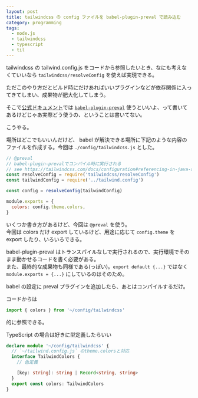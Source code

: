 ```yaml
---
layout: post
title: tailwindcss の config ファイルを babel-plugin-preval で読み込む
category: programming
tags:
  - node.js
  - tailwindcss
  - typescript
  - til
---
```


tailwindcss の tailwind.config.js をコードから参照したいとき、なにも考えなくていいなら `tailwindcss/resolveConfig` を使えば実現できる。

ただこのやり方だとビルド時にだけあればいいプラグインなどが依存関係に入ってきてしまい、成果物が肥大化してしまう。

そこで[公式ドキュメント](https://tailwindcss.com/docs/configuration#referencing-in-java-script)では [`babel-plugin-preval`](https://github.com/kentcdodds/babel-plugin-preval) 使うといいよ、って書いてあるけどじゃあ実際どう使うの、ということは書いてない。

こうやる。

場所はどこでもいいんだけど、 babel が解決できる場所に下記のような内容のファイルを作成する。今回は `./config/tailwindcss.js` とした。

```javascript
// @preval
// babel-plugin-prevalでコンパイル時に実行される
// see https://tailwindcss.com/docs/configuration#referencing-in-java-script
const resolveConfig = require('tailwindcss/resolveConfig')
const tailwindConfig = require('../tailwind.config')

const config = resolveConfig(tailwindConfig)

module.exports = {
  colors: config.theme.colors,
}
```

いくつか書き方があるけど、今回は `@preval` を使う。  
今回は colors だけ export しているけど、用途に応じて `config.theme` を export したり、いろいろできる。

babel-plugin-preval はトランスパイルなしで実行されるので、実行環境でそのまま動かせるコードを書く必要がある。  
また、最終的な成果物も同様である(っぽい)。`export default {...}` ではなく `module.exports = {...}` にしているのはそのため。


babel の設定に preval プラグインを追加したら、あとはコンパイルするだけ。 


コードからは

```javascript
import { colors } from '~/config/tailwindcss'
```

的に参照できる。


TypeScript の場合は好きに型定義したらいい

```typescript
declare module '~/config/tailwindcss' {
  // `~/tailwind.config.js` のtheme.colorsと対応
  interface TailwindColors {
    // 色定義

    [key: string]: string | Record<string, string>
  }
  export const colors: TailwindColors
}
```
